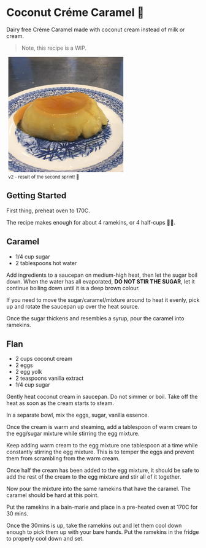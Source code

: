 # Coconut Créme Caramel 🍮

Dairy free Créme Caramel made with coconut cream instead of milk or cream.

> Note, this recipe is a WIP.

<div style="margin:15px 5px">
  <img src="coconut-creme-caramel-v2.png" alt="v2">
  <div><small>v2 - result of the second sprint! 🤣</small></div>
</div>

## Getting Started

First thing, preheat oven to 170C.

The recipe makes enough for about 4 ramekins, or 4 half-cups 🤷‍♂️.

## Caramel

- 1/4 cup sugar
- 2 tablespoons hot water

Add ingredients to a saucepan on medium-high heat, then let the sugar boil down. When the water has all evaporated, **DO NOT STIR THE SUGAR**, let it continue boiling down until it is a deep brown colour.

If you need to move the sugar/caramel/mixture around to heat it evenly, pick up and rotate the saucepan up over the heat source.

Once the sugar thickens and resembles a syrup, pour the caramel into ramekins.

## Flan

<!-- v3 recipe -->

- 2 cups coconut cream 
- 2 eggs
- 2 egg yolk
- 2 teaspoons vanilla extract 
- 1/4 cup sugar

Gently heat coconut cream in saucepan. Do not simmer or boil. Take off the heat as soon as the cream starts to steam.

In a separate bowl, mix the eggs, sugar, vanilla essence.

Once the cream is warm and steaming, add a tablespoon of warm cream to the egg/sugar mixture while stirring the egg mixture.

Keep adding warm cream to the egg mixture one tablespoon at a time while constantly stirring the egg mixture. This is to temper the eggs and prevent them from scrambling from the warm cream.

Once half the cream has been added to the egg mixture, it should be safe to add the rest of the cream to the egg mixture and stir all of it together.

Now pour the mixture into the same ramekins that have the caramel. The caramel should be hard at this point.

Put the ramekins in a bain-marie and place in a pre-heated oven at 170C for 30 mins.

Once the 30mins is up, take the ramekins out and let them cool down enough to pick them up with your bare hands. Put the ramekins in the fridge to properly cool down and set.
